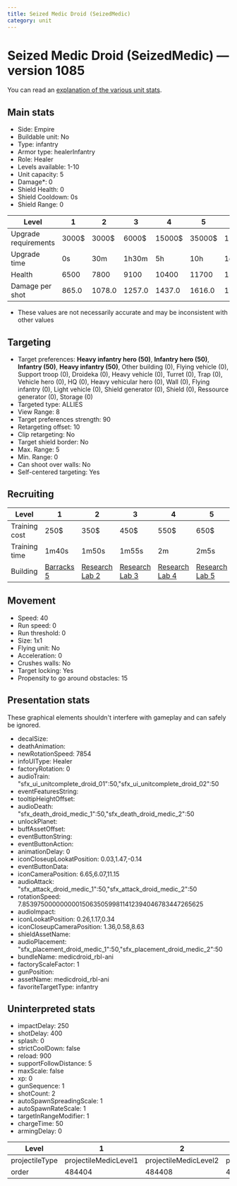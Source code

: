```yaml
---
title: Seized Medic Droid (SeizedMedic)
category: unit
---
```


# Seized Medic Droid (SeizedMedic) — version 1085

You can read an [explanation  of the various unit stats](unitexplained.md).

## Main stats

  * Side: Empire
  * Buildable unit: No
  * Type: infantry
  * Armor type: healerInfantry
  * Role: Healer
  * Levels available: 1-10
  * Unit capacity: 5
  * Damage*: 0
  * Shield Health: 0
  * Shield Cooldown: 0s
  * Shield Range: 0

|Level               |1    |2     |3     |4     |5     |6      |7      |8      |9       |10      |
|--------------------|-----|------|------|------|------|-------|-------|-------|--------|--------|
|Upgrade requirements|3000$|3000$ |6000$ |15000$|35000$|115000$|175000$|350000$|1000000$|2000000$|
|Upgrade time        |0s   |30m   |1h30m |5h    |10h   |1d12h  |2d12h  |4d     |6d      |1w2d    |
|Health              |6500 |7800  |9100  |10400 |11700 |13000  |14300  |15600  |16900   |19500   |
|Damage per shot     |865.0|1078.0|1257.0|1437.0|1616.0|1795.0 |1976.0 |2155.0 |2334.0  |2693.0  |

* These values are not necessarily accurate and may be inconsistent with other values

## Targeting

  * Target preferences: **Heavy infantry hero (50)**, **Infantry hero (50)**, **Infantry (50)**, **Heavy infantry (50)**, Other building (0), Flying vehicle (0), Support troop (0), Droideka (0), Heavy vehicle (0), Turret (0), Trap (0), Vehicle hero (0), HQ (0), Heavy vehicular hero (0), Wall (0), Flying infantry (0), Light vehicle (0), Shield generator (0), Shield (0), Ressource generator (0), Storage (0)
  * Targeted type: ALLIES
  * View Range: 8
  * Target preferences strength: 90
  * Retargeting offset: 10
  * Clip retargeting: No
  * Target shield border: No
  * Max. Range: 5
  * Min. Range: 0
  * Can shoot over walls: No
  * Self-centered targeting: Yes

## Recruiting

|Level        |1                                |2                                      |3                                      |4                                      |5                                      |6                                      |7                                      |8                                      |9                                      |10                                      |
|-------------|---------------------------------|---------------------------------------|---------------------------------------|---------------------------------------|---------------------------------------|---------------------------------------|---------------------------------------|---------------------------------------|---------------------------------------|----------------------------------------|
|Training cost|250$                             |350$                                   |450$                                   |550$                                   |650$                                   |750$                                   |850$                                   |1000$                                  |1050$                                  |1150$                                   |
|Training time|1m40s                            |1m50s                                  |1m55s                                  |2m                                     |2m5s                                   |2m10s                                  |2m15s                                  |2m20s                                  |2m25s                                  |2m30s                                   |
|Building     |[Barracks 5](empireBarracks.html)|[Research Lab 2](empireOffenseLab.html)|[Research Lab 3](empireOffenseLab.html)|[Research Lab 4](empireOffenseLab.html)|[Research Lab 5](empireOffenseLab.html)|[Research Lab 6](empireOffenseLab.html)|[Research Lab 7](empireOffenseLab.html)|[Research Lab 8](empireOffenseLab.html)|[Research Lab 9](empireOffenseLab.html)|[Research Lab 10](empireOffenseLab.html)|

## Movement

  * Speed: 40
  * Run speed: 0
  * Run threshold: 0
  * Size: 1x1
  * Flying unit: No
  * Acceleration: 0
  * Crushes walls: No
  * Target locking: Yes
  * Propensity to go around obstacles: 15

## Presentation stats

These graphical elements shouldn't interfere with gameplay and can safely be ignored.

  * decalSize: 
  * deathAnimation: 
  * newRotationSpeed: 7854
  * infoUIType: Healer
  * factoryRotation: 0
  * audioTrain: "sfx_ui_unitcomplete_droid_01":50,"sfx_ui_unitcomplete_droid_02":50
  * eventFeaturesString: 
  * tooltipHeightOffset: 
  * audioDeath: "sfx_death_droid_medic_1":50,"sfx_death_droid_medic_2":50
  * unlockPlanet: 
  * buffAssetOffset: 
  * eventButtonString: 
  * eventButtonAction: 
  * animationDelay: 0
  * iconCloseupLookatPosition: 0.03,1.47,-0.14
  * eventButtonData: 
  * iconCameraPosition: 6.65,6.07,11.15
  * audioAttack: "sfx_attack_droid_medic_1":50,"sfx_attack_droid_medic_2":50
  * rotationSpeed: 7.8539750000000001506350599811412394046783447265625
  * audioImpact: 
  * iconLookatPosition: 0.26,1.17,0.34
  * iconCloseupCameraPosition: 1.36,0.58,8.63
  * shieldAssetName: 
  * audioPlacement: "sfx_placement_droid_medic_1":50,"sfx_placement_droid_medic_2":50
  * bundleName: medicdroid_rbl-ani
  * factoryScaleFactor: 1
  * gunPosition: 
  * assetName: medicdroid_rbl-ani
  * favoriteTargetType: infantry

## Uninterpreted stats

  * impactDelay: 250
  * shotDelay: 400
  * splash: 0
  * strictCoolDown: false
  * reload: 900
  * supportFollowDistance: 5
  * maxScale: false
  * xp: 0
  * gunSequence: 1
  * shotCount: 2
  * autoSpawnSpreadingScale: 1
  * autoSpawnRateScale: 1
  * targetInRangeModifier: 1
  * chargeTime: 50
  * armingDelay: 0

|Level         |1                    |2                    |3                    |4                    |5                    |6                    |7                    |8                    |9                    |10                    |
|--------------|---------------------|---------------------|---------------------|---------------------|---------------------|---------------------|---------------------|---------------------|---------------------|----------------------|
|projectileType|projectileMedicLevel1|projectileMedicLevel2|projectileMedicLevel3|projectileMedicLevel4|projectileMedicLevel5|projectileMedicLevel6|projectileMedicLevel7|projectileMedicLevel8|projectileMedicLevel9|projectileMedicLevel10|
|order         |484404               |484408               |484412               |484416               |484420               |484424               |484428               |484432               |484436               |484440                |

